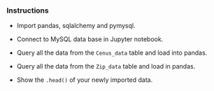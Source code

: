 ### Instructions

* Import pandas, sqlalchemy and pymysql.

* Connect to MySQL data base in Jupyter notebook.

* Query all the data from the `Cenus_data` table and load into pandas.

* Query all the data from the `Zip_data` table and load in pandas.

* Show the `.head()` of your newly imported data.
